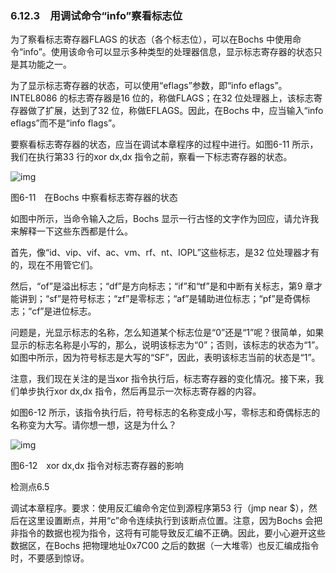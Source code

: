 ### 6.12.3　用调试命令“info”察看标志位

为了察看标志寄存器FLAGS 的状态（各个标志位），可以在Bochs 中使用命令“info”。使用该命令可以显示多种类型的处理器信息，显示标志寄存器的状态只是其功能之一。

为了显示标志寄存器的状态，可以使用“eflags”参数，即“info eflags”。INTEL8086 的标志寄存器是16 位的，称做FLAGS；在32 位处理器上，该标志寄存器做了扩展，达到了32 位，称做EFLAGS。因此，在Bochs 中，应当输入“info eflags”而不是“info flags”。

要察看标志寄存器的状态，应当在调试本章程序的过程中进行。如图6-11 所示，我们在执行第33 行的xor dx,dx 指令之前，察看一下标志寄存器的状态。

![img](../0-Assets/Epubook/x86汇编语言从实模式到保护模式_李忠_等_Z_Library/images/00194.jpeg)

图6-11　在Bochs 中察看标志寄存器的状态

如图中所示，当命令输入之后，Bochs 显示一行古怪的文字作为回应，请允许我来解释一下这些东西都是什么。

首先，像“id、vip、vif、ac、vm、rf、nt、IOPL”这些标志，是32 位处理器才有的，现在不用管它们。

然后，“of”是溢出标志；“df”是方向标志；“if”和“tf”是和中断有关标志，第9 章才能讲到；“sf”是符号标志；“zf”是零标志；“af”是辅助进位标志；“pf”是奇偶标志；“cf”是进位标志。

问题是，光显示标志的名称，怎么知道某个标志位是“0”还是“1”呢？很简单，如果显示的标志名称是小写的，那么，说明该标志为“0”；否则，该标志的状态为“1”。如图中所示，因为符号标志是大写的“SF”，因此，表明该标志当前的状态是“1”。

注意，我们现在关注的是当xor 指令执行后，标志寄存器的变化情况。接下来，我们单步执行xor dx,dx 指令，然后再显示一次标志寄存器的内容。

如图6-12 所示，该指令执行后，符号标志的名称变成小写，零标志和奇偶标志的名称变为大写。请你想一想，这是为什么？

![img](../0-Assets/Epubook/x86汇编语言从实模式到保护模式_李忠_等_Z_Library/images/00195.jpeg)

图6-12　xor dx,dx 指令对标志寄存器的影响

检测点6.5

调试本章程序。要求：使用反汇编命令定位到源程序第53 行（jmp near $），然后在这里设置断点，并用“c”命令连续执行到该断点位置。注意，因为Bochs 会把非指令的数据也视为指令，这将有可能导致反汇编不正确。因此，要小心避开这些数据区，在Bochs 把物理地址0x7C00 之后的数据（一大堆零）也反汇编成指令时，不要感到惊讶。